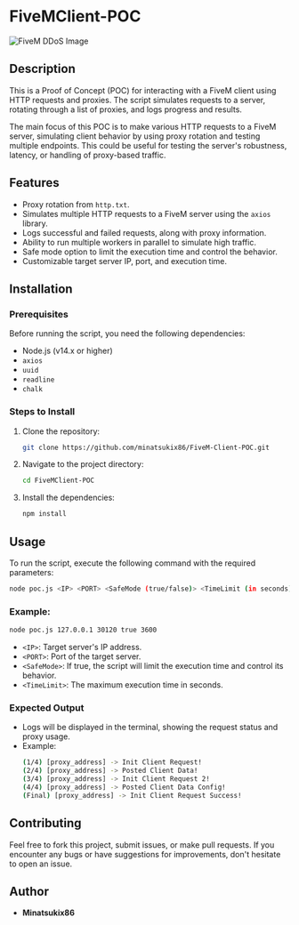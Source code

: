 
# FiveMClient-POC



![FiveM DDoS Image](https://www.ouiheberg.com/assets/img/fivemddos.png)

## Description
This is a Proof of Concept (POC) for interacting with a FiveM client using HTTP requests and proxies. The script simulates requests to a server, rotating through a list of proxies, and logs progress and results.

The main focus of this POC is to make various HTTP requests to a FiveM server, simulating client behavior by using proxy rotation and testing multiple endpoints. This could be useful for testing the server's robustness, latency, or handling of proxy-based traffic.

## Features
- Proxy rotation from `http.txt`.
- Simulates multiple HTTP requests to a FiveM server using the `axios` library.
- Logs successful and failed requests, along with proxy information.
- Ability to run multiple workers in parallel to simulate high traffic.
- Safe mode option to limit the execution time and control the behavior.
- Customizable target server IP, port, and execution time.

## Installation

### Prerequisites
Before running the script, you need the following dependencies:
- Node.js (v14.x or higher)
- `axios`
- `uuid`
- `readline`
- `chalk`

### Steps to Install
1. Clone the repository:
    ```bash
    git clone https://github.com/minatsukix86/FiveM-Client-POC.git
    ```
2. Navigate to the project directory:
    ```bash
    cd FiveMClient-POC
    ```
3. Install the dependencies:
    ```bash
    npm install
    ```

## Usage

To run the script, execute the following command with the required parameters:

```bash
node poc.js <IP> <PORT> <SafeMode (true/false)> <TimeLimit (in seconds)>
```

### Example:
```bash
node poc.js 127.0.0.1 30120 true 3600
```

- `<IP>`: Target server's IP address.
- `<PORT>`: Port of the target server.
- `<SafeMode>`: If true, the script will limit the execution time and control its behavior.
- `<TimeLimit>`: The maximum execution time in seconds.

### Expected Output
- Logs will be displayed in the terminal, showing the request status and proxy usage.
- Example:
    ```bash
    (1/4) [proxy_address] -> Init Client Request!
    (2/4) [proxy_address] -> Posted Client Data!
    (3/4) [proxy_address] -> Init Client Request 2!
    (4/4) [proxy_address] -> Posted Client Data Config!
    (Final) [proxy_address] -> Init Client Request Success!
    ```

## Contributing
Feel free to fork this project, submit issues, or make pull requests. If you encounter any bugs or have suggestions for improvements, don't hesitate to open an issue.



## Author
- **Minatsukix86**

